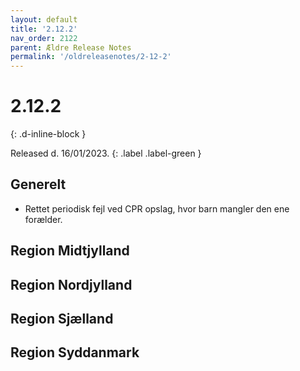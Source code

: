 ```yaml
---
layout: default
title: '2.12.2'
nav_order: 2122
parent: Ældre Release Notes
permalink: '/oldreleasenotes/2-12-2'
---
```


# 2.12.2
{: .d-inline-block }

Released d. 16/01/2023.
{: .label .label-green }

## Generelt
- Rettet periodisk fejl ved CPR opslag, hvor barn mangler den ene forælder.

## Region Midtjylland

## Region Nordjylland

## Region Sjælland

## Region Syddanmark
